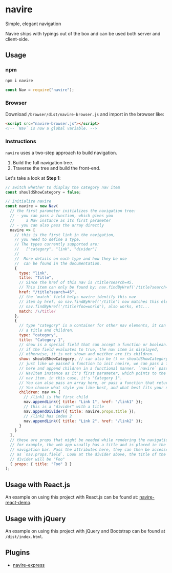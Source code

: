 # navire

Simple, elegant navigation

Navire ships with typings out of the box and can be used both server and client-side.

## Usage

### npm

```bash
npm i navire
```

```javascript
const Nav = require("navire");
```

### Browser

Download `/browser/dist/navire-browser.js` and import in the browser like:

```html
<script src="navire-browser.js"></script>
<!-- `Nav` is now a global variable. -->
```

### Instructions

`navire` uses a two-step approach to build navigation.

1. Build the full navigation tree.
2. Traverse the tree and build the front-end.

Let's take a look at **Step 1**:

```javascript
// switch whether to display the category nav item
const shouldShowCategory = false;

// Initialize navire
const navire = new Nav(
  // the first parameter initializes the navigation tree:
  // - you can pass a function, which gives you
  //     a Nav instance as its first parameter
  // - you can also pass the array directly
  navire => [
    // this is the first link in the navigation,
    // you need to define a type.
    // The types currently supported are:
    //   ["category", "link", "divider"]
    //
    //  More details on each type and how they be use
    //  can be found in the documentation.
    {
      type: "link",
      title: "Title",
      // Since the href of this nav is /title?search=45.
      // This item can only be found by: nav.findByHref('/title?search=45')
      href: "/title?search=45",
      // the `match` field helps navire identify this nav
      // item by href, so nav.findByHref('/title') now matches this element
      // nav.findByHref('/title?foo=world'), also works, etc...
      match: /\/title/
    },
    {
      // type "category" is a container for other nav elements, it can have
      // a title and children.
      type: "category",
      title: "Category 1",
      // show is a special field that can accept a function or boolean.
      // if the field evaluates to true, the nav item is displayed,
      // otherwise, it is not shown and neither are its children.
      show: shouldShowCategory, // can also be () => shouldShowCategory
      // just like we passed a function to init navire, we can pass a function
      // here and append children in a functional manner. `navire` passes a
      // NavItem instance as it's first parameter, which points to the current
      // nav item. in this case, it's "Category 1".
      // You can also pass an array here, or pass a function that returns an array
      // You choose what style you like best, and what best fits your needs.
      children: nav => {
        // /link1 is the first child
        nav.appendLink({ title: "Link 1", href: "/link1" });
        // this is a "divider" with a title
        nav.appendDivider({ title: navire.props.title });
        // /link2 has index 2
        nav.appendLink({ title: "Link 2", href: "/link2" });
      }
    }
  ],
  // these are props that might be needed while rendering the navigation
  // for example, the web app usually has a title and is placed in the
  // navigation bar. Pass the attributes here, they can then be accessed
  // as `nav.props.field`. Look at the divider above, the title of the
  // divider will be "Foo"
  { props: { title: "Foo" } }
);
```

## Usage with React.js

An example on using this project with React.js can be found at: [navire-react-demo](https://github.com/claude-abounegm/navire-react-demo).

## Usage with jQuery

An example on using this project with jQuery and Bootstrap can be found at `/dist/index.html`.

## Plugins

- [navire-express](https://github.com/claude-abounegm/navire-express)
